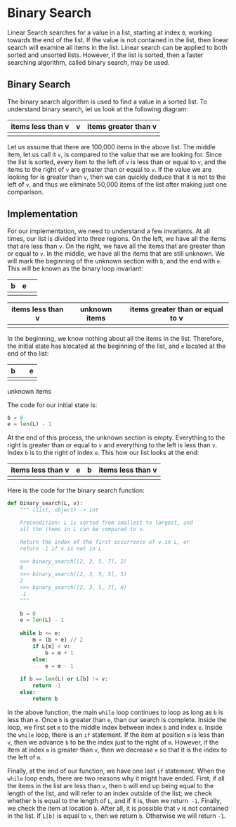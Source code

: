 # Binary Search

Linear Search searches for a value in a list, starting at index `0`, working towards the end of the list. If the value is not contained in the list, then linear search will examine all items in the list. Linear search can be applied to both sorted and unsorted lists. However, if the list is sorted, then a faster searching algorithm, called binary search, may be used.

## Binary Search

The binary search algorithm is used to find a value in a sorted list. To understand binary search, let us look at the following diagram:

| items less than v | v    | items greater than v |
| ----------------- | ---- | -------------------- |
|                   |      |                      |

Let us assume that there are 100,000 items in the above list. The middle item, let us call it `v`, is compared to the value that we are looking for. Since the list is sorted, every item to the left of `v` is less than or equal to `v`, and the items to the right of `v` are greater than or equal to `v`. If the value we are looking for is greater than `v`, then we can quickly deduce that it is not to the left of `v`, and thus we eliminate 50,000 items of the list after making just one comparison.

## Implementation

For our implementation, we need to understand a few invariants. At all times, our list is divided into three regions. On the left, we have all the items that are less than `v`. On the right, we have all the items that are greater than or equal to `v`. In the middle, we have all the items that are still unknown. We will mark the beginning of the unknown section with `b`, and the end with `e`. This will be known as the binary loop invariant:

| b    | e    |      |
| ---- | ---- | ---- |
|      |      |      |

| items less than v | unknown items | items greater than or equal to v |
| ----------------- | ------------- | -------------------------------- |
|                   |               |                                  |

In the beginning, we know nothing about all the items in the list. Therefore, the initial state has `b`located at the beginning of the list, and `e` located at the end of the list:

| b    |      | e    |
| ---- | ---- | ---- |
|      |      |      |

unknown items

The code for our initial state is:

```python
b = 0
e = len(L) - 1
```

At the end of this process, the unknown section is empty. Everything to the right is greater than or equal to `v` and everything to the left is less than `v`. Index `b` is to the right of index `e`. This how our list looks at the end:

| items less than v | e    | b    | items less than v |
| ----------------- | ---- | ---- | ----------------- |
|                   |      |      |                   |

Here is the code for the binary search function:

```python
def binary_search(L, v):
    """ (list, object) -> int

    Precondition: L is sorted from smallest to largest, and
    all the items in L can be compared to v.

    Return the index of the first occurrence of v in L, or
    return -1 if v is not in L.

    >>> binary_search([2, 3, 5, 7], 2)
    0
    >>> binary_search([2, 3, 5, 5], 5)
    2
    >>> binary_search([2, 3, 5, 7], 8)
    -1
    """
    
    b = 0
    e = len(L) - 1
	
    while b <= e:
        m = (b + e) // 2
        if L[m] < v:
            b = m + 1
        else:
            e = m - 1
		
    if b == len(L) or L[b] != v:
        return -1
    else:
        return b
```

In the above function, the main `while` loop continues to loop as long as `b` is less than `e`. Once `b` is greater than `e`, than our search is complete. Inside the loop, we first set `m` to the middle index between index `b` and index `e`. Inside the `while` loop, there is an `if` statement. If the item at position `m` is less than `v`, then we advance `b` to be the index just to the right of `m`. However, if the item at index `m` is greater than `v`, then we decrease `e` so that it is the index to the left of `m`. 

Finally, at the end of our function, we have one last `if` statement. When the `while` loop ends, there are two reasons why it might have ended. First, if all the items in the list are less than `v`, then `b` will end up being equal to the length of the list, and will refer to an index outside of the list; we check whether `b` is equal to the length of `L`, and if it is, then we return` -1`. Finally, we check the item at location `b`. After all, it is possible that `v` is not contained in the list. If `L[b]` is equal to `v`, then we return `b`. Otherwise we will return `-1`.